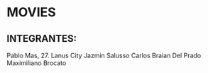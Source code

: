 # MOVIES

## INTEGRANTES:

Pablo Mas, 27. Lanus City
Jazmin Salusso
Carlos Braian Del Prado
Maximiliano Brocato